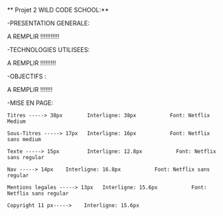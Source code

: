 ** Projet 2 WILD CODE SCHOOL:**

-PRESENTATION GENERALE:

A REMPLIR !!!!!!!!!!!

-TECHNOLOGIES UTILISEES:

A REMPLIR !!!!!!!!!

-OBJECTIFS :

A REMPLIR !!!!!!!

-MISE EN PAGE:

    Titres -----> 38px        Interligne: 38px           Font: Netflix Medium

    Sous-Titres -----> 17px   Interligne: 16px           Font: Netflix sans medium

    Texte -----> 15px         Interligne: 12.8px           Font: Netflix sans regular

    Nav -----> 14px    Interligne: 16.8px           Font: Netflix sans regular

    Mentions legales -----> 13px   Interligne: 15.6px           Font: Netflix sans regular

    Copyright 11 px----->    Interligne: 15.6px
